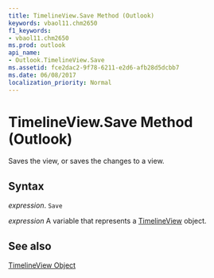 ```yaml
---
title: TimelineView.Save Method (Outlook)
keywords: vbaol11.chm2650
f1_keywords:
- vbaol11.chm2650
ms.prod: outlook
api_name:
- Outlook.TimelineView.Save
ms.assetid: fce2dac2-9f78-6211-e2d6-afb28d5dcbb7
ms.date: 06/08/2017
localization_priority: Normal
---
```



# TimelineView.Save Method (Outlook)

Saves the view, or saves the changes to a view.


## Syntax

 _expression_. `Save`

_expression_ A variable that represents a [TimelineView](./Outlook.TimelineView.md) object.


## See also


[TimelineView Object](Outlook.TimelineView.md)

